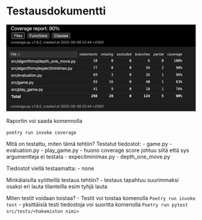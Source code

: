 # Testausdokumentti

![alt text](<Coverage_report-5.png>)

Raportin voi saada komennolla
```
poetry run invoke coverage
```

Mitä on testattu, miten tämä tehtiin?
Testatut tiedostot:
    - game.py
    - evaluation.py
    - play_game.py
        - huono coverage score johtuu siitä että sys argumentteja ei testata
    - expecitminimax.py
    - depth_one_move.py

Tiedostot viellä testaamatta:
    - none

Minkälaisilla syötteillä testaus tehtiin?
    - testaus tapahtuu suurimmaksi osaksi eri lauta tilanteilla esim tyhjä lauta

Miten testit voidaan toistaa?
    - Testit voi toistaa komenolla
    ```
    Poetry run invoke test
    ```
    - yksittäisiä testi tiedostoja voi suoritta komenolla
    ```
    Poetry run pytest src/tests/<hakemiston nimi>
    ```
